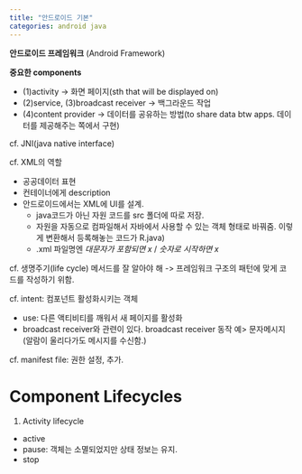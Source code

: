 ```yaml
---
title: "안드로이드 기본"
categories: android java
---
```


**안드로이드 프레임워크**
(Android Framework)


****중요한 components****

- (1)activity -> 화면 페이지(sth that will be displayed on)
- (2)service, (3)broadcast receiver -> 백그라운드 작업
- (4)content provider -> 데이터를 공유하는 방법(to share data btw apps. 데이터를 제공해주는 쪽에서 구현)

cf. JNI(java native interface)

cf. XML의 역할
- 공공데이터 표현
- 컨테이너에게 description
- 안드로이드에서는 XML에 UI를 설계.
    - java코드가 아닌 자원 코드를 src 폴더에 따로 저장.
    - 자원을 자동으로 컴파일해서 자바에서 사용할 수 있는 객체 형태로 바꿔줌. 이렇게 변환해서 등록해놓는 코드가 R.java)
    - .xml 파일명엔 *대문자가 포함되면 x* / *숫자로 시작하면 x*

cf. 생명주기(life cycle) 메서드를 잘 알아야 해
-> 프레임워크 구조의 패턴에 맞게 코드를 작성하기 위함.

cf. intent: 컴포넌트 활성화시키는 객체
- use: 다른 액티비티를 깨워서 새 페이지를 활성화
- broadcast receiver와 관련이 있다. broadcast receiver 동작 예> 문자메시지(알람이 울리다가도 메시지를 수신함.)

cf. manifest file: 권한 설정, 추가.


Component Lifecycles
===

1. Activity lifecycle
- active
- pause: 객체는 소멸되었지만 상태 정보는 유지.
- stop
